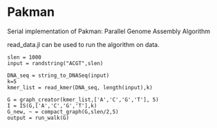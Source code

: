 # Pakman
Serial implementation of Pakman: Parallel Genome Assembly Algorithm

read_data.jl can be used to run the algorithm on data. 

```
slen = 1000
input = randstring("ACGT",slen)

DNA_seq = string_to_DNASeq(input)
k=5
kmer_list = read_kmer(DNA_seq, length(input),k)

G = graph_creator(kmer_list,['A','C','G','T'], 5)
I = IS(G,['A','C','G','T'],k)
G_new, ~ = compact_graph(G,slen/2,5)
output = run_walk(G)
```
